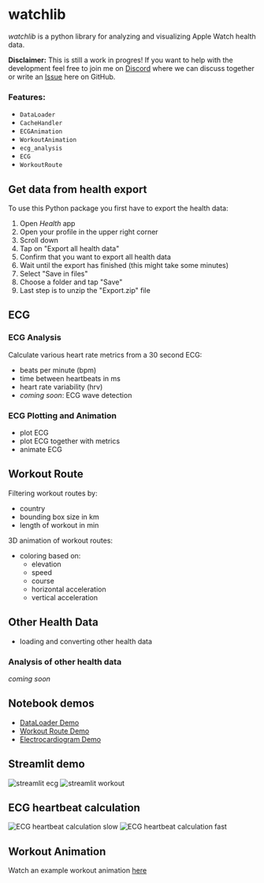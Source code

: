 # watchlib
*watchlib* is a python library for analyzing and visualizing Apple Watch health data.

**Disclaimer:** This is still a work in progres! If you want to help with the development feel free to join me on [Discord](https://discord.gg/TYmZkn9ezf) where we can discuss together or write an [Issue](https://github.com/marcjulianschwarz/watchlib/issues/new) here on GitHub.

### Features:
- `DataLoader`
- `CacheHandler`
- `ECGAnimation`
- `WorkoutAnimation`
- `ecg_analysis`
- `ECG`
- `WorkoutRoute`

## Get data from health export
To use this Python package you first have to export the health data:

1. Open *Health* app
2. Open your profile in the upper right corner
3. Scroll down
4. Tap on "Export all health data"
5. Confirm that you want to export all health data
6. Wait until the export has finished (this might take some minutes)
7. Select "Save in files"
8. Choose a folder and tap "Save"
9. Last step is to unzip the "Export.zip" file


## ECG
### ECG Analysis

Calculate various heart rate metrics from a 30 second ECG:
- beats per minute (bpm)
- time between heartbeats in ms
- heart rate variability (hrv)
- *coming soon*: ECG wave detection

### ECG Plotting and Animation
- plot ECG
- plot ECG together with metrics
- animate ECG

## Workout Route
Filtering workout routes by:
- country
- bounding box size in km
- length of workout in min

3D animation of workout routes:
- coloring based on:
    - elevation
    - speed
    - course
    - horizontal acceleration
    - vertical acceleration

## Other Health Data
- loading and converting other health data

### Analysis of other health data
*coming soon*


## Notebook demos
- [DataLoader Demo](https://github.com/marcjulianschwarz/watchlib/blob/main/demos/01%20-%20DataLoader.ipynb)
- [Workout Route Demo](https://github.com/marcjulianschwarz/watchlib/blob/main/demos/02%20-%20Workout%20Route.ipynb)
- [Electrocardiogram Demo](https://github.com/marcjulianschwarz/watchlib/blob/main/demos/03%20-%20Electrocardiogram.ipynb)

## Streamlit demo
![streamlit ecg](https://user-images.githubusercontent.com/67844154/139928737-b6043660-24c3-47d6-9ea5-e54b461c9740.png)
![streamlit workout](https://user-images.githubusercontent.com/67844154/139928829-7f27742e-f3a6-4494-9247-9fb81f79a1e4.png)

## ECG heartbeat calculation
![ECG heartbeat calculation slow](https://user-images.githubusercontent.com/67844154/139928546-002b8fbb-94c2-471b-ac05-b5cf64454b9e.png)
![ECG heartbeat calculation fast](https://user-images.githubusercontent.com/67844154/139928552-d6952176-14b5-4431-a3c6-db7eb893dd22.png)


## Workout Animation
Watch an example workout animation <a href="https://www.marc-julian.de/watchlib/animations/animation_1635878885.729083.html">here</a>

